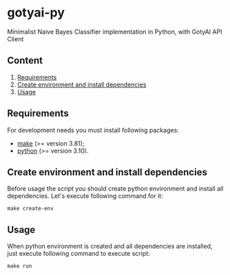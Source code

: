 # gotyai-py
Minimalist Naive Bayes Classifier implementation in Python, with GotyAI API Client

## Content
1. [ Requirements ](#requirements)
2. [ Create environment and install dependencies ](#install-environment-dependencies)
3. [ Usage ](#usage)

<a name="requirements"></a>
## Requirements
For development needs you must install following packages:
- [make](https://www.gnu.org/software/make/) (>= version 3.81);
- [python](https://www.python.org/downloads/) (>= version 3.10).

<a name="install-environment-dependencies"></a>
## Create environment and install dependencies
Before usage the script you should create python environment and install all dependencies.
Let's execute following command for it:
```shell
make create-env
```

<a name="usage"></a>
## Usage
When python environment is created and all dependencies are installed, just execute following command to execute script:
```shell
make run
```
